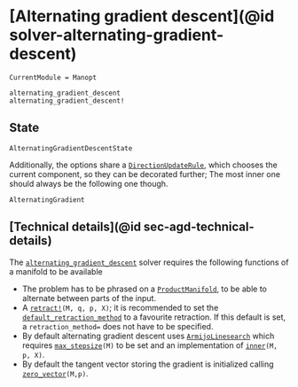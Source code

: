 # [Alternating gradient descent](@id solver-alternating-gradient-descent)

```@meta
CurrentModule = Manopt
```

```@docs
alternating_gradient_descent
alternating_gradient_descent!
```

## State

```@docs
AlternatingGradientDescentState
```

Additionally, the options share a [`DirectionUpdateRule`](@ref),
which chooses the current component, so they can be decorated further;
The most inner one should always be the following one though.

```@docs
AlternatingGradient
```


## [Technical details](@id sec-agd-technical-details)

The [`alternating_gradient_descent`](@ref) solver requires the following functions of a manifold to be available

* The problem has to be phrased on a [`ProductManifold`](https://juliamanifolds.github.io/ManifoldsBase.jl/stable/metamanifolds/#ProductManifold), to be able to
alternate between parts of the input.
* A [`retract!`](https://juliamanifolds.github.io/ManifoldsBase.jl/stable/retractions/)`(M, q, p, X)`; it is recommended to set the [`default_retraction_method`](https://juliamanifolds.github.io/ManifoldsBase.jl/stable/retractions/#ManifoldsBase.default_retraction_method-Tuple{AbstractManifold}) to a favourite retraction. If this default is set, a `retraction_method=` does not have to be specified.
* By default alternating gradient descent uses [`ArmijoLinesearch`](@ref) which requires [`max_stepsize`](@ref)`(M)` to be set and an implementation of [`inner`](https://juliamanifolds.github.io/ManifoldsBase.jl/stable/functions/#ManifoldsBase.inner-Tuple%7BAbstractManifold,%20Any,%20Any,%20Any%7D)`(M, p, X)`.
* By default the tangent vector storing the gradient is initialized calling [`zero_vector`](https://juliamanifolds.github.io/ManifoldsBase.jl/stable/functions/#ManifoldsBase.zero_vector-Tuple{AbstractManifold,%20Any})`(M,p)`.
